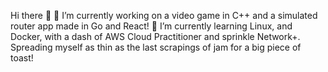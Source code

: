 Hi there 👋
🔭 I’m currently working on a video game in C++ and a simulated router app made in Go and React!
🌱 I’m currently learning Linux, and Docker, with a dash of AWS Cloud Practitioner and sprinkle Network+. Spreading myself as thin as the last scrapings of jam for a big piece of toast!
<!--
**KimGarza/KimGarza** is a ✨ _special_ ✨ repository because its `README.md` (this file) appears on your GitHub profile.

Here are some ideas to get you started:

- 🔭 I’m currently working on ...
- 🌱 I’m currently learning ...
- 👯 I’m looking to collaborate on ...
- 🤔 I’m looking for help with ...
- 💬 Ask me about ...
- 📫 How to reach me: ...
- 😄 Pronouns: ...
- ⚡ Fun fact: ...
-->
